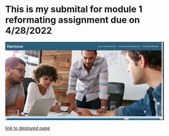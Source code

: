 # This is my submital for module 1 reformating assignment due on 4/28/2022

![screenshot](./screenshot/Capture.PNG)

[link to deployed page](https://caseysmiller.github.io/4-28-challenge/)
